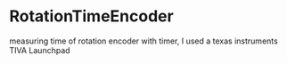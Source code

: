 RotationTimeEncoder
===================

measuring time of rotation encoder with  timer, I used a  texas instruments TIVA Launchpad
